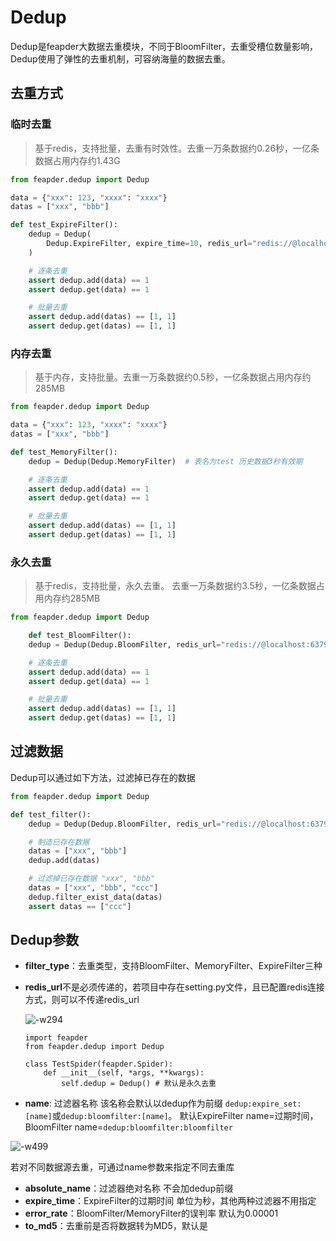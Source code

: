 # Dedup

Dedup是feapder大数据去重模块，不同于BloomFilter，去重受槽位数量影响，Dedup使用了弹性的去重机制，可容纳海量的数据去重。


## 去重方式

### 临时去重

> 基于redis，支持批量，去重有时效性。去重一万条数据约0.26秒，一亿条数据占用内存约1.43G

```python
from feapder.dedup import Dedup

data = {"xxx": 123, "xxxx": "xxxx"}
datas = ["xxx", "bbb"]

def test_ExpireFilter():
    dedup = Dedup(
        Dedup.ExpireFilter, expire_time=10, redis_url="redis://@localhost:6379/0"
    )

    # 逐条去重
    assert dedup.add(data) == 1
    assert dedup.get(data) == 1

    # 批量去重
    assert dedup.add(datas) == [1, 1]
    assert dedup.get(datas) == [1, 1]
```


### 内存去重

> 基于内存，支持批量。去重一万条数据约0.5秒，一亿条数据占用内存约285MB

```python
from feapder.dedup import Dedup

data = {"xxx": 123, "xxxx": "xxxx"}
datas = ["xxx", "bbb"]

def test_MemoryFilter():
    dedup = Dedup(Dedup.MemoryFilter)  # 表名为test 历史数据3秒有效期

    # 逐条去重
    assert dedup.add(data) == 1
    assert dedup.get(data) == 1

    # 批量去重
    assert dedup.add(datas) == [1, 1]
    assert dedup.get(datas) == [1, 1]
```

### 永久去重

> 基于redis，支持批量，永久去重。 去重一万条数据约3.5秒，一亿条数据占用内存约285MB

```python
from feapder.dedup import Dedup

    def test_BloomFilter():
    dedup = Dedup(Dedup.BloomFilter, redis_url="redis://@localhost:6379/0")

    # 逐条去重
    assert dedup.add(data) == 1
    assert dedup.get(data) == 1

    # 批量去重
    assert dedup.add(datas) == [1, 1]
    assert dedup.get(datas) == [1, 1]
```
    
## 过滤数据

Dedup可以通过如下方法，过滤掉已存在的数据


```python
from feapder.dedup import Dedup

def test_filter():
    dedup = Dedup(Dedup.BloomFilter, redis_url="redis://@localhost:6379/0")

    # 制造已存在数据
    datas = ["xxx", "bbb"]
    dedup.add(datas)

    # 过滤掉已存在数据 "xxx", "bbb"
    datas = ["xxx", "bbb", "ccc"]
    dedup.filter_exist_data(datas)
    assert datas == ["ccc"]
```

## Dedup参数

- **filter_type**：去重类型，支持BloomFilter、MemoryFilter、ExpireFilter三种
- **redis_url**不是必须传递的，若项目中存在setting.py文件，且已配置redis连接方式，则可以不传递redis_url

    ![-w294](http://markdown-media.oss-cn-beijing.aliyuncs.com/2021/03/07/16151133801599.jpg?x-oss-process=style/markdown-media)
    
    ```
    import feapder
    from feapder.dedup import Dedup
    
    class TestSpider(feapder.Spider):
        def __init__(self, *args, **kwargs):
            self.dedup = Dedup() # 默认是永久去重
    ```

- **name**: 过滤器名称 该名称会默认以dedup作为前缀 `dedup:expire_set:[name]`或`dedup:bloomfilter:[name]`。 默认ExpireFilter name=过期时间，BloomFilter name=`dedup:bloomfilter:bloomfilter`

 ![-w499](http://markdown-media.oss-cn-beijing.aliyuncs.com/2021/03/07/16151136442498.jpg?x-oss-process=style/markdown-media)
 
 若对不同数据源去重，可通过name参数来指定不同去重库

- **absolute_name**：过滤器绝对名称 不会加dedup前缀
- **expire_time**：ExpireFilter的过期时间 单位为秒，其他两种过滤器不用指定
- **error_rate**：BloomFilter/MemoryFilter的误判率 默认为0.00001
- **to_md5**：去重前是否将数据转为MD5，默认是
